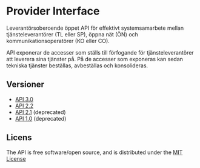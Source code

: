 # Provider Interface

Leverantörsoberoende öppet API för effektivt systemsamarbete mellan tjänsteleverantörer (TL eller SP), öppna nät (ÖN) och kommunikationsoperatörer (KO eller CO).

API exponerar de accesser som ställs till förfogande för tjänsteleverantörer att leverera sina tjänster på. På de accesser som exponeras kan sedan tekniska tjänster beställas, avbeställas och konsolideras.

## Versioner
* [API 3.0](docs/provider_api_3.0/index.md) 
* [API 2.2](docs/provider_api_2.2/index.md)
* [API 2.1](docs/provider_api_2.1/index.md) (deprecated)
* [API 1.0](docs/provider_api_1.0/index.md) (deprecated)


## Licens

The API is free software/open source, and is distributed under the [MIT License](http://opensource.org/licenses/MIT)
